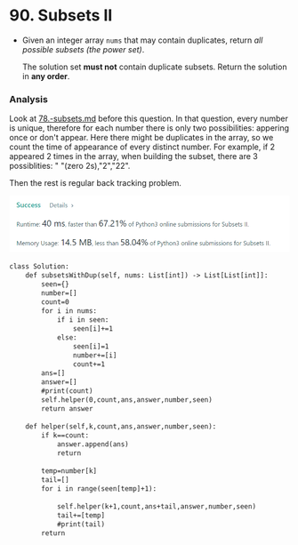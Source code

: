 # 90. Subsets II

*   Given an integer array `nums` that may contain duplicates, return _all possible subsets (the power set)_.

    The solution set **must not** contain duplicate subsets. Return the solution in **any order**.

### Analysis&#x20;

Look at [78.-subsets.md](../2022.jan.22/78.-subsets.md "mention") before this question. In that question, every number is unique, therefore for each number there is only two possibilities: appering once or don't appear. Here there might be duplicates in the array, so we count the time of appearance of every distinct number. For example, if 2 appeared 2 times in the array, when building the subset, there are 3 possiblities: " "(zero 2s),"2","22".&#x20;

Then the rest is regular back tracking problem.&#x20;

![](<../../.gitbook/assets/image (27) (1) (1) (1).png>)

```
class Solution:
    def subsetsWithDup(self, nums: List[int]) -> List[List[int]]:
        seen={}
        number=[]
        count=0
        for i in nums:
            if i in seen:
                seen[i]+=1
            else:
                seen[i]=1
                number+=[i]
                count+=1
        ans=[]
        answer=[]
        #print(count)
        self.helper(0,count,ans,answer,number,seen)
        return answer
        
    def helper(self,k,count,ans,answer,number,seen):
        if k==count:
            answer.append(ans)
            return
        
        temp=number[k]
        tail=[]
        for i in range(seen[temp]+1):
            
            self.helper(k+1,count,ans+tail,answer,number,seen)
            tail+=[temp]
            #print(tail)
        return
```
